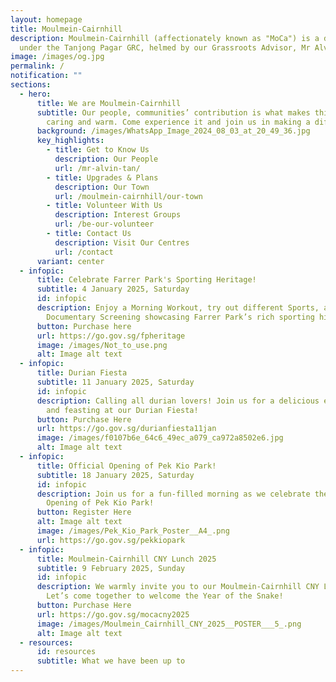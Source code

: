 ```yaml
---
layout: homepage
title: Moulmein-Cairnhill
description: Moulmein-Cairnhill (affectionately known as "MoCa") is a division
  under the Tanjong Pagar GRC, helmed by our Grassroots Advisor, Mr Alvin Tan.
image: /images/og.jpg
permalink: /
notification: ""
sections:
  - hero:
      title: We are Moulmein-Cairnhill
      subtitle: Our people, communities’ contribution is what makes this town special,
        caring and warm. Come experience it and join us in making a difference.
      background: /images/WhatsApp_Image_2024_08_03_at_20_49_36.jpg
      key_highlights:
        - title: Get to Know Us
          description: Our People
          url: /mr-alvin-tan/
        - title: Upgrades & Plans
          description: Our Town
          url: /moulmein-cairnhill/our-town
        - title: Volunteer With Us
          description: Interest Groups
          url: /be-our-volunteer
        - title: Contact Us
          description: Visit Our Centres
          url: /contact
      variant: center
  - infopic:
      title: Celebrate Farrer Park's Sporting Heritage!
      subtitle: 4 January 2025, Saturday
      id: infopic
      description: Enjoy a Morning Workout, try out different Sports, and catch a
        Documentary Screening showcasing Farrer Park’s rich sporting history!
      button: Purchase here
      url: https://go.gov.sg/fpheritage
      image: /images/Not_to_use.png
      alt: Image alt text
  - infopic:
      title: Durian Fiesta
      subtitle: 11 January 2025, Saturday
      id: infopic
      description: Calling all durian lovers! Join us for a delicious evening of fun
        and feasting at our Durian Fiesta!
      button: Purchase Here
      url: https://go.gov.sg/durianfiesta11jan
      image: /images/f0107b6e_64c6_49ec_a079_ca972a8502e6.jpg
      alt: Image alt text
  - infopic:
      title: Official Opening of Pek Kio Park!
      subtitle: 18 January 2025, Saturday
      id: infopic
      description: Join us for a fun-filled morning as we celebrate the Official
        Opening of Pek Kio Park!
      button: Register Here
      alt: Image alt text
      image: /images/Pek_Kio_Park_Poster__A4_.png
      url: https://go.gov.sg/pekkiopark
  - infopic:
      title: Moulmein-Cairnhill CNY Lunch 2025
      subtitle: 9 February 2025, Sunday
      id: infopic
      description: We warmly invite you to our Moulmein-Cairnhill CNY Lunch 2025!
        Let’s come together to welcome the Year of the Snake!
      button: Purchase Here
      url: https://go.gov.sg/mocacny2025
      image: /images/Moulmein_Cairnhill_CNY_2025__POSTER___5_.png
      alt: Image alt text
  - resources:
      id: resources
      subtitle: What we have been up to
---
```

